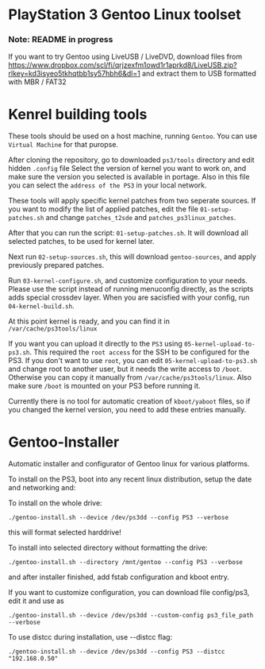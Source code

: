 # PlayStation 3 Gentoo Linux toolset

### Note: README in progress

If you want to try Gentoo using LiveUSB / LiveDVD, download files from https://www.dropbox.com/scl/fi/qrjzexfm1owd1r1aprkd8/LiveUSB.zip?rlkey=kd3isyeo5tkhqtbb1sy57hbh6&dl=1
and extract them to USB formatted with MBR / FAT32

# Kenrel building tools

These tools should be used on a host machine, running `Gentoo`. You can use `Virtual Machine` for that puropse.

After cloning the repository, go to downloaded `ps3/tools` directory and edit hidden `.config` file
Select the version of kernel you want to work on, and make sure the version you selected is available in portage. Also in this file you can select the `address of the PS3` in your local network.

These tools will apply specific kernel patches from two seperate sources. If you want to modify the list of applied patches, edit the file `01-setup-patches.sh` and change `patches_t2sde` and `patches_ps3linux_patches`. 

After that you can run the script: `01-setup-patches.sh`. It will download all selected patches, to be used for kernel later.

Next run `02-setup-sources.sh`, this will download `gentoo-sources`, and apply previously prepared patches.

Run `03-kernel-configure.sh`, and customize configuration to your needs. Please use the script instead of running menuconfig directly, as the scripts adds special crossdev layer.
When you are sacisfied with your config, run `04-kernel-build.sh`.

At this point kernel is ready, and you can find it in `/var/cache/ps3tools/linux`

If you want you can upload it directly to the `PS3` using `05-kernel-upload-to-ps3.sh`. This required the `root access` for the SSH to be configured for the PS3. If you don't want to use `root`, you can edit `05-kernel-upload-to-ps3.sh` and change root to another user, but it needs the write access to `/boot`. Otherwise you can copy it manually from `/var/cache/ps3tools/linux`. Also make sure `/boot` is mounted on your PS3 before running it.

Currently there is no tool for automatic creation of `kboot/yaboot` files, so if you changed the kernel version, you need to add these entries manually.

# Gentoo-Installer

Automatic installer and configurator of Gentoo linux for various platforms.

To install on the PS3, boot into any recent linux distribution, setup the date and networking and:

To install on the whole drive:

`./gentoo-install.sh --device /dev/ps3dd --config PS3 --verbose`

this will format selected harddrive!

To install into selected directory without formatting the drive:

`./gentoo-install.sh --directory /mnt/gentoo --config PS3 --verbose`

and after installer finished, add fstab configuration and kboot entry.

If you want to customize configuration, you can download file config/ps3, edit it and use as

`./gentoo-install.sh --device /dev/ps3dd --custom-config ps3_file_path --verbose`

To use distcc during installation, use --distcc flag:

`./gentoo-install.sh --device /dev/ps3dd --config PS3 --distcc "192.168.0.50"`
